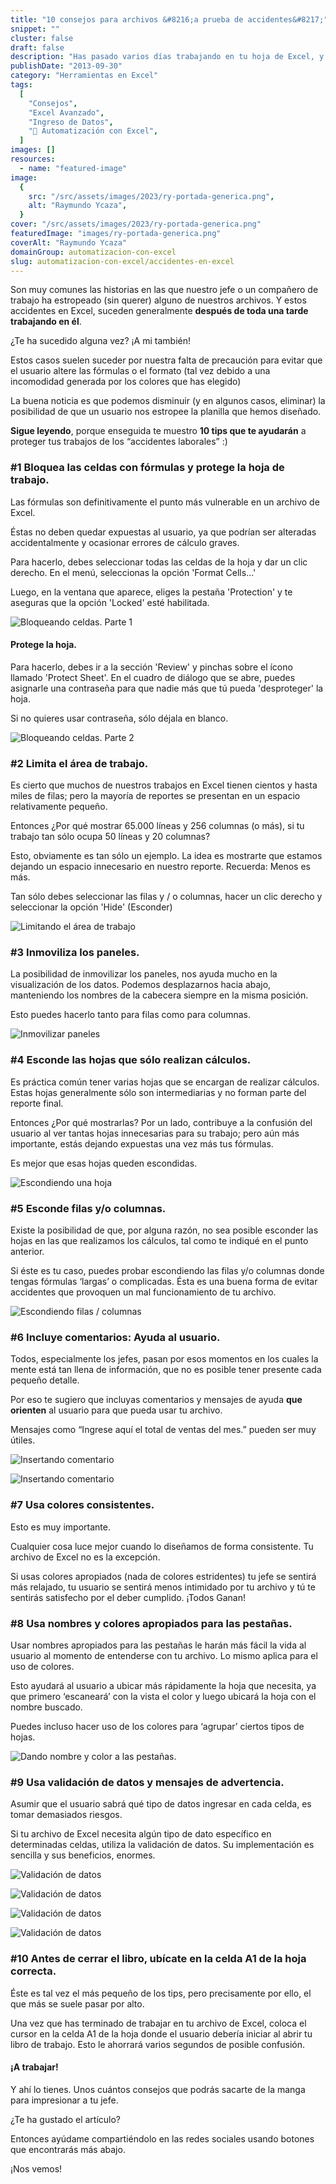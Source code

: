 ```yaml
---
title: "10 consejos para archivos &#8216;a prueba de accidentes&#8217;"
snippet: ""
cluster: false
draft: false
description: "Has pasado varios días trabajando en tu hoja de Excel, y tus usuarios se lo han tirado en un dos por tres. ¿Cómo evitar accidentes en Excel?"
publishDate: "2013-09-30"
category: "Herramientas en Excel"
tags:
  [
    "Consejos",
    "Excel Avanzado",
    "Ingreso de Datos",
    "🤖 Automatización con Excel",
  ]
images: []
resources:
  - name: "featured-image"
image:
  {
    src: "/src/assets/images/2023/ry-portada-generica.png",
    alt: "Raymundo Ycaza",
  }
cover: "/src/assets/images/2023/ry-portada-generica.png"
featuredImage: "images/ry-portada-generica.png"
coverAlt: "Raymundo Ycaza"
domainGroup: automatizacion-con-excel
slug: automatizacion-con-excel/accidentes-en-excel
---
```


Son muy comunes las historias en las que nuestro jefe o un compañero de trabajo ha estropeado (sin querer) alguno de nuestros archivos. Y estos accidentes en Excel, suceden generalmente **después de toda una tarde trabajando en él**.

¿Te ha sucedido alguna vez? ¡A mi también!

Estos casos suelen suceder por nuestra falta de precaución para evitar que el usuario altere las fórmulas o el formato (tal vez debido a una incomodidad generada por los colores que has elegido)

La buena noticia es que podemos disminuir (y en algunos casos, eliminar) la posibilidad de que un usuario nos estropee la planilla que hemos diseñado.

**Sigue leyendo**, porque enseguida te muestro **10 tips que te ayudarán** a proteger tus trabajos de los “accidentes laborales” :)

### #1 Bloquea las celdas con fórmulas y protege la hoja de trabajo.

Las fórmulas son definitivamente el punto más vulnerable en un archivo de Excel.

Éstas no deben quedar expuestas al usuario, ya que podrían ser alteradas accidentalmente y ocasionar errores de cálculo graves.

Para hacerlo, debes seleccionar todas las celdas de la hoja y dar un clic derecho. En el menú, seleccionas la opción 'Format Cells...'

Luego, en la ventana que aparece, eliges la pestaña 'Protection' y te aseguras que la opción 'Locked' esté habilitada.

![Bloqueando celdas. Parte 1](/src/assets/images/2023/bloquear-celdas-011.png "Bloqueando celdas. Parte 1")

#### Protege la hoja.

Para hacerlo, debes ir a la sección 'Review' y pinchas sobre el ícono llamado 'Protect Sheet'. En el cuadro de diálogo que se abre, puedes asignarle una contraseña para que nadie más que tú pueda 'desproteger' la hoja.

Si no quieres usar contraseña, sólo déjala en blanco.

![Bloqueando celdas. Parte 2](/src/assets/images/2023/bloquear-celdas-021.png "Bloqueando celdas. Parte 2")

### #2 Limita el área de trabajo.

Es cierto que muchos de nuestros trabajos en Excel tienen cientos y hasta miles de filas; pero la mayoría de reportes se presentan en un espacio relativamente pequeño.

Entonces ¿Por qué mostrar 65.000 líneas y 256 columnas (o más), si tu trabajo tan sólo ocupa 50 líneas y 20 columnas?

Esto, obviamente es tan sólo un ejemplo. La idea es mostrarte que estamos dejando un espacio innecesario en nuestro reporte. Recuerda: Menos es más.

Tan sólo debes seleccionar las filas y / o columnas, hacer un clic derecho y seleccionar la opción 'Hide' (Esconder)

![Limitando el área de trabajo](/src/assets/images/2023/limitando-area-trabajo-011.png "Limitando el área de trabajo")

### #3 Inmoviliza los paneles.

La posibilidad de inmovilizar los paneles, nos ayuda mucho en la visualización de los datos. Podemos desplazarnos hacia abajo, manteniendo los nombres de la cabecera siempre en la misma posición.

Esto puedes hacerlo tanto para filas como para columnas.

![Inmovilizar paneles](/src/assets/images/2023/inmovilizar-paneles-011.png "Inmovilizar paneles")

### #4 Esconde las hojas que sólo realizan cálculos.

Es práctica común tener varias hojas que se encargan de realizar cálculos. Estas hojas generalmente sólo son intermediarias y no forman parte del reporte final.

Entonces ¿Por qué mostrarlas? Por un lado, contribuye a la confusión del usuario al ver tantas hojas innecesarias para su trabajo; pero aún más importante, estás dejando expuestas una vez más tus fórmulas.

Es mejor que esas hojas queden escondidas.

![Escondiendo una hoja](/src/assets/images/2023/esconder-hoja-011.png "Escondiendo una hoja")

### #5 Esconde filas y/o columnas.

Existe la posibilidad de que, por alguna razón, no sea posible esconder las hojas en las que realizamos los cálculos, tal como te indiqué en el punto anterior.

Si éste es tu caso, puedes probar escondiendo las filas y/o columnas donde tengas fórmulas ‘largas’ o complicadas. Ésta es una buena forma de evitar accidentes que provoquen un mal funcionamiento de tu archivo.

![Escondiendo filas / columnas](/src/assets/images/2023/esconder-filas-columnas-011.png "Escondiendo filas / columnas")

### #6 Incluye comentarios: Ayuda al usuario.

Todos, especialmente los jefes, pasan por esos momentos en los cuales la mente está tan llena de información, que no es posible tener presente cada pequeño detalle.

Por eso te sugiero que incluyas comentarios y mensajes de ayuda **que orienten** al usuario para que pueda usar tu archivo.

Mensajes como “Ingrese aquí el total de ventas del mes.” pueden ser muy útiles.

![Insertando comentario](/src/assets/images/2023/ingresar-comentarios-011.png "Insertando comentario")

![Insertando comentario](/src/assets/images/2023/ingresar-comentarios-021.png "Insertando comentario")

### #7 Usa colores consistentes.

Esto es muy importante.

Cualquier cosa luce mejor cuando lo diseñamos de forma consistente. Tu archivo de Excel no es la excepción.

Si usas colores apropiados (nada de colores estridentes) tu jefe se sentirá más relajado, tu usuario se sentirá menos intimidado por tu archivo y tú te sentirás satisfecho por el deber cumplido. ¡Todos Ganan!

### #8 Usa nombres y colores apropiados para las pestañas.

Usar nombres apropiados para las pestañas le harán más fácil la vida al usuario al momento de entenderse con tu archivo. Lo mismo aplica para el uso de colores.

Esto ayudará al usuario a ubicar más rápidamente la hoja que necesita, ya que primero ‘escaneará’ con la vista el color y luego ubicará la hoja con el nombre buscado.

Puedes incluso hacer uso de los colores para ‘agrupar’ ciertos tipos de hojas.

![](/src/assets/images/2023/color-pestanas-011.png "Dando nombre y color a las pestañas.")

### #9 Usa validación de datos y mensajes de advertencia.

Asumir que el usuario sabrá qué tipo de datos ingresar en cada celda, es tomar demasiados riesgos.

Si tu archivo de Excel necesita algún tipo de dato específico en determinadas celdas, utiliza la validación de datos. Su implementación es sencilla y sus beneficios, enormes.

![Validación de datos](/src/assets/images/2023/validacion-de-datos-011.png "Validación de datos")

![Validación de datos](/src/assets/images/2023/validacion-de-datos-021.png "Validación de datos")

![Validación de datos](/src/assets/images/2023/validacion-de-datos-031.png "Validación de datos")

![Validación de datos](/src/assets/images/2023/validacion-de-datos-041.png "Validación de datos")

### #10 Antes de cerrar el libro, ubícate en la celda A1 de la hoja correcta.

Éste es tal vez el más pequeño de los tips, pero precisamente por ello, el que más se suele pasar por alto.

Una vez que has terminado de trabajar en tu archivo de Excel, coloca el cursor en la celda A1 de la hoja donde el usuario debería iniciar al abrir tu libro de trabajo. Esto le ahorrará varios segundos de posible confusión.

#### ¡A trabajar!

Y ahí lo tienes. Unos cuántos consejos que podrás sacarte de la manga para impresionar a tu jefe.

¿Te ha gustado el artículo?

Entonces ayúdame compartiéndolo en las redes sociales usando botones que encontrarás más abajo.

¡Nos vemos!
